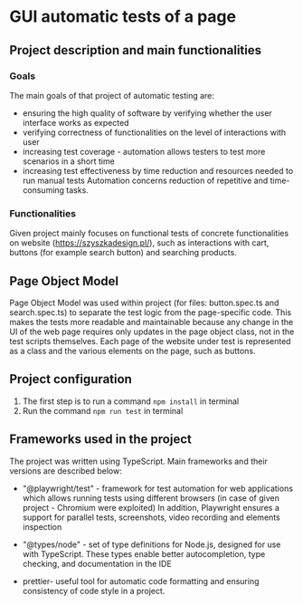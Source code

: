 # GUI automatic tests of a page

## Project description and main functionalities

### Goals

The main goals of that project of automatic testing are:

- ensuring the high quality of software by verifying whether the user interface works as expected
- verifying correctness of functionalities on the level of interactions with user
- increasing test coverage - automation allows testers to test more scenarios in a short time
- increasing test effectiveness by time reduction and resources needed to run manual tests
  Automation concerns reduction of repetitive and time-consuming tasks.

### Functionalities

Given project mainly focuses on functional tests of concrete functionalities on website (https://szyszkadesign.pl/), such as interactions with cart, buttons (for example search button) and searching products.

## Page Object Model

Page Object Model was used within project (for files: button.spec.ts and search.spec.ts) to separate the test logic from the page-specific code. This makes the tests more readable and maintainable because any change in the UI of the web page requires only updates in the page object class, not in the test scripts themselves. Each page of the website under test is represented as a class and the various elements on the page, such as buttons.

## Project configuration

1. The first step is to run a command `npm install` in terminal
2. Run the command `npm run test` in terminal

## Frameworks used in the project

The project was written using TypeScript. Main frameworks and their versions are described below:

- "@playwright/test" - framework for test automation for web applications which allows running tests using different browsers (in case of given project - Chromium were exploited)
  In addition, Playwright ensures a support for parallel tests, screenshots, video recording and elements inspection

- "@types/node" - set of type definitions for Node.js, designed for use with TypeScript. These types enable better autocompletion, type checking, and documentation in the IDE

- prettier- useful tool for automatic code formatting and ensuring consistency of code style in a project.
